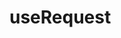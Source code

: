 <!--
 * @Author: wanghaofeng
 * @Date: 2023-06-13 11:11:16
 * @LastEditors: wanghaofeng
 * @LastEditTime: 2023-06-13 11:11:27
 * @FilePath: \code\whf-hooks-analysis\hooks\useRequest\index.md
-->
# useRequest
